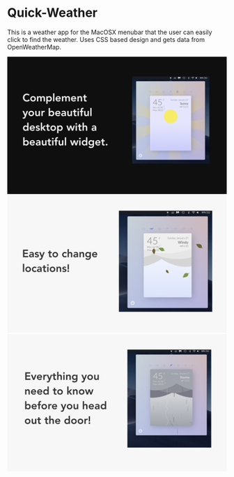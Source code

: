 # Quick-Weather
This is a weather app for the MacOSX menubar that the user can easily click to find the weather. Uses CSS based design and gets data from OpenWeatherMap.

![Screen Shot 1](https://github.com/Aries-Sciences-LLC/Quick-Weather/blob/master/ScreenShots/Previews/page1.png)
![Screen Shot 2](https://github.com/Aries-Sciences-LLC/Quick-Weather/blob/master/ScreenShots/Previews/page2.png)
![Screen Shot 3](https://github.com/Aries-Sciences-LLC/Quick-Weather/blob/master/ScreenShots/Previews/page3.png)
